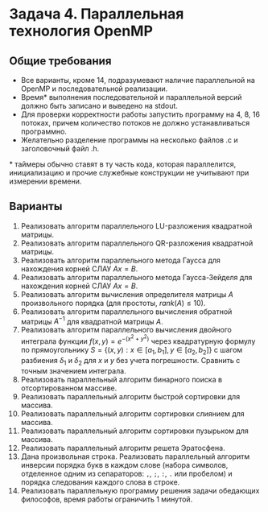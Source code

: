 # Задача 4. Параллельная технология OpenMP

## Общие требования

+ Все варианты, кроме 14, подразумевают наличие параллельной на OpenMP и последовательной реализации.
+ Время* выполнения последовательной и параллельной версий должно быть записано и выведено на stdout.
+ Для проверки корректности работы запустить программу на 4, 8, 16 потоках, причем количество потоков не должно устанавливаться программно.
+ Желательно разделение программы на несколько файлов .c и заголовочный файл .h.

\* таймеры обычно ставят в ту часть кода, которая параллелится, инициализацию и прочие служебные конструкции не учитывают при измерении времени.

## Варианты

1. Реализовать алгоритм параллельного LU-разложения квадратной матрицы.
2. Реализовать алгоритм параллельного QR-разложения квадратной матрицы.
3. Реализовать алгоритм параллельного метода Гаусса для нахождения корней СЛАУ $Ax=B$.
4. Реализовать алгоритм параллельного метода Гаусса-Зейделя для нахождения корней СЛАУ $Ax=B$.
5. Реализовать алгоритм вычисления определителя матрицы $A$ произвольного порядка (для простоты, $rank (A) \leq 10$).
6. Реализовать алгоритм параллельного вычисления обратной матрицы $A^{-1}$ для квадратной матрицы $А$.
7. Реализовать алгоритм параллельного вычисления двойного интеграла функции $f(x,y) = e^{-(x^2 + y^2)}$ через квадратурную формулу по прямоугольнику $S = \{(x, y) : x \in [a_1, b_1], y \in [a_2, b_2]\}$ с шагом разбиения $\delta_1$ и $\delta_2$ для $x$ и $y$ без учета погрешности. Сравнить с точным значением интеграла.
8. Реализовать параллельный алгоритм бинарного поиска в отсортированном массиве.
9. Реализовать параллельный алгоритм быстрой сортировки для массива.
10. Реализовать параллельный алгоритм сортировки слиянием для массива.
11. Реализовать параллельный алгоритм сортировки пузырьком для массива.
12. Реализовать параллельный алгоритм решета Эратосфена.
13. Дана произвольная строка. Реализовать параллельный алгоритм инверсии порядка букв в каждом слове (набора символов, отделенное одним из сепараторов: ```,```, ```;```, ```:```, ```.``` или пробелом) и порядка следования каждого слова в строке.
14. Реализовать параллельную программу решения задачи обедающих философов, время работы ограничить 1 минутой.
